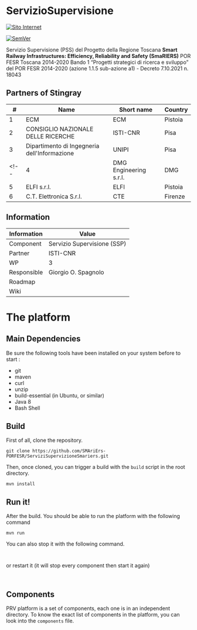 # ServizioSupervisione

<!--[![Build Status](https://travis-ci.org/stingray-PORFESR2017/Provider_di_Servizi.svg?branch=master)](https://travis-ci.org/stingray-PORFESR2017/Provider_di_Servizi)

[![License: GPL v3](https://img.shields.io/badge/License-GPL%20v3-blue.svg)](https://www.gnu.org/licenses/gpl-3.0)

[![Coverage Status](https://coveralls.io/repos/github/stingray-PORFESR2017/Provider_di_Servizi/badge.svg?branch=vDevel)](https://coveralls.io/github/stingray-PORFESR2017/Provider_di_Servizi?branch=vDevel)-->

[![Sito Internet](https://img.shields.io/badge/ISTI-smariers-blue.svg)](https://smariers.isti.cnr.it)

[![SemVer](https://img.shields.io/badge/SemVer-0.0.1-ff69b4.svg)](https://semver.org/lang/it/)


Servizio Supervisione (PSS) del Progetto della Regione Toscana **Smart Railway Infrastructures: Efficiency, Reliability and Safety (SmaRIERS)** POR FESR Toscana 2014-2020
 Bando 1 “Progetti strategici di ricerca e sviluppo” del POR FESR 2014-2020 (azione 1.1.5 sub-azione a1) - Decreto 7.10.2021 n. 18043




## Partners of Stingray

|  #  | Name                                         | Short name    | Country     |
| --- | -------------------------------------------- | ------------- | ----------- |
|  1  | ECM                                          | ECM           | Pistoia     |
|  2  | CONSIGLIO NAZIONALE DELLE RICERCHE           | ISTI-CNR      | Pisa        |
|  3  | Dipartimento di Ingegneria dell'Informazione | UNIPI         | Pisa        |
<!--|  4  | DMG Engineering s.r.l.                       | DMG           | Pistoia     |
|  5  | ELFI s.r.l.                                  | ELFI          | Pistoia     |
|  6  | C.T. Elettronica S.r.l.                      | CTE           | Firenze     |-->

## Information

Information   | Value
------------- | --------
Component     | Servizio Supervisione  (SSP)
Partner       | ISTI-CNR
WP            | 3
Responsible   | Giorgio O. Spagnolo <spagnolo at isti.cnr.it>
Roadmap       |
Wiki          |

# The platform
## Main Dependencies
Be sure the following tools have been installed on your system before to start :
 * git
 * maven
 * curl
 * unzip
 * build-essential (in Ubuntu, or similar)
 * Java 8
 * Bash Shell

## Build
First of all, clone the repository.

```
git clone https://github.com/SMAriErs-PORFESR/ServiziSupervizioneSmariers.git
```

Then, once cloned, you can trigger a build with the `build` script in the root directory.
```
mvn install
```

## Run it!
After the build.  You should be able to run the platform with the
following command

```
mvn run
```

You can also stop it with the following command.
```
 
```
or restart it (it will stop every component then start it again)
```
 
```

<!---Once the platform is started, access it on `http://localhost:9090/xwiki` in your web-browser.-->

## Components
PRV platform is a set of components, each one is in an independent
directory.  To know the exact list of components in the platform, you can look
into the `components` file.
